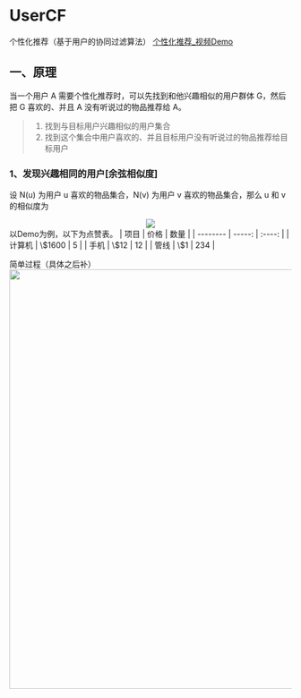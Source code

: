 # UserCF
个性化推荐（基于用户的协同过滤算法）
[个性化推荐_视频Demo](https://github.com/xuzichang/UserCF/blob/master/rec%20demo.mp4)

## 一、原理
当一个用户 A 需要个性化推荐时，可以先找到和他兴趣相似的用户群体 G，然后把 G 喜欢的、并且 A 没有听说过的物品推荐给 A。
> 1. 找到与目标用户兴趣相似的用户集合
> 2. 找到这个集合中用户喜欢的、并且目标用户没有听说过的物品推荐给目标用户
### 1、发现兴趣相同的用户[余弦相似度]
设 N(u) 为用户 u 喜欢的物品集合，N(v) 为用户 v 喜欢的物品集合，那么 u 和 v 的相似度为
<div align=center><img src="https://github.com/xuzichang/UserCF/blob/master/ImgForReadme/CodeCogsEqn.png" text-align="center"/></div>
以Demo为例，以下为点赞表。
| 项目        | 价格   |  数量  |
| --------   | -----:  | :----:  |
| 计算机     | \$1600 |   5     |
| 手机        |   \$12   |   12   |
| 管线        |    \$1    |  234  |

简单过程（具体之后补）
<img src="https://github.com/xuzichang/UserCF/blob/master/ImgForReadme/userCF.jpg" width="750"/>
